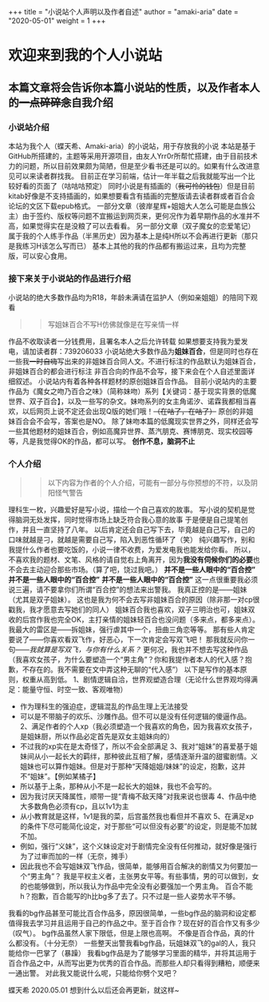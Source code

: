 +++
title = "小说站个人声明以及作者自述"
author = "amaki-aria"
date = "2020-05-01"
weight = 1
+++

# 欢迎来到我的个人小说站
## 本篇文章将会告诉你本篇小说站的性质，以及作者本人的~~一点碎碎念~~自我介绍
### 小说站介绍
本站为我个人（蝶天希、Amaki-aria）的小说站，用于存放我的小说
本站是基于GitHub所搭建的，主题等采用开源项目，由友人Yrr0r所帮忙搭建，由于目前技术力的问题，所以目前效果颇为简陋，但是至少看书还是可以的。如果有什么改进意见可以来读者群找我。
目前正在学习前端，估计一年半载之后我就能写出一个比较好看的页面了（咕咕咕预定）
同时小说是有插画的（~~我可怜的钱包~~）但是目前kitab好像是不支持插画的，如果想要看含有插画的完整版请去读者群或者百合会论坛的文区下载epub格式。
一部分文章（彼岸星辉+姐姐大人怎么可能是血族公主）由于签约、版权等问题不宜搬运到网页来，更何况作为着早期作品的水准并不高，如果觉得实在是没粮了可以去看看。
另一部分文章（双子魔女的恋爱笔记）属于我的个人练手作品（半黑历史）因为基本上是纯H所以不会再进行更新（那只是我练习H该怎么写而已）
基本上其他的我的作品都有搬运过来，且均为完整版，可以安心食用。
### 接下来关于小说站的作品进行介绍
小说站的绝大多数作品均为R18，年龄未满请在监护人（例如亲姐姐）的陪同下观看
>>写姐妹百合不写H仿佛就像是在写亲情一样

作品不收取读者一分钱费用，且署名本人之后允许转载
如果想要支持我为爱发电，请加读者群：739206033
小说站绝大多数作品为**姐妹百合**，但是同时也存在一些我~~一时自嗨~~写出来的非姐妹百合同人文。不进行标注的作品默认为姐妹百合，非姐妹百合的都会进行标注
非百合向的作品不会写，接下来会在个人自述里面详细叙述。
小说站内有着各种各样题材的原创姐妹百合作品。
目前小说站内的主要作品为《魔女之吻乃百合之味》（简称妹吻）系列【关键词：基于现实背景的低魔世界、双子百合】，以及一些写的杂文。妹吻系列的女主角诺汐、诺霖我都相当喜欢，以后网页上说不定还会出现Q版的她们哦！~~（在咕了，在咕了）~~
原创的非姐妹百合会不会写，答案也是NO。
除了妹吻本篇的低魔现实世界之外，同样还会写一些其他题材的姐妹百合，例如高魔异世界、蒸汽朋克、赛博朋克、现实校园等等，凡是我觉得OK的作品，都可以写。
**创作不息，脑洞不止**
### 个人介绍
>> 以下内容为作者的个人介绍，可能有一部分与你预想的不符，以及阴阳怪气警告

理科生一枚，兴趣爱好是写小说，描绘一个自己喜欢的故事。
写小说的契机是觉得脑洞无处发挥，同时觉得市场上缺乏符合我心意的故事
于是便是自己提笔创作，并且一直坚持了八年。
以后肯定还会自己写下去，毕竟越是自己写，自己的口味就越是刁，就越是需要自己写，陷入到恶性循环了（笑）
纯兴趣写作，别和我提什么作者也要吃饭的，小说一律不收费，为爱发电我也能发给你看。
所以，不喜欢我的题材、文笔、风格的请自觉右上角离开，因为**我没有伺候你们的必要**也不会去主动迎合那些市场。（算了吧，饶过我吧。）
**并不是一些人眼中的“百合控”**
**并不是一些人眼中的“百合控”**
**并不是一些人眼中的“百合控”**
这一点很重要我必须说三遍，请不要拿你们所谓“百合控”的想法来出警我。
我真正控的是——姐妹（尤其是双子姐妹）。
这也是我为何不会去写非姐妹百合的原因（除非那一对cp很戳我，我才愿意去写她们的同人）
姐妹百合我也喜欢，双子三明治也可，姐妹双收的后宫作我也完全OK，主打亲情的姐妹轻百合也没问题（多来点，都多来点）。我最大的雷区是——拆姐妹，强行虐其中一个，扭曲三角恋等等。
那有些人肯定要说了——你喜欢看双飞作，好恶心，下一次肯定会写双飞吧！
那我就反问你一句——*我就算是写双飞，与你有什么关系？*
更何况，我也并不想去写这种作品（我喜欢女孩子，为什么要塑造一个“男主角”？你和我提作者本人的代入感？抱歉，不存在的。我不需要在文中弄这种无聊的“代入感”）
以下是写作的基本原则，权重从高到低。
1、剧情逻辑自洽，世界观塑造合理（无论什么世界观均得满足：能量守恒、时空一致、客观唯物）
+ 作为理科生的强迫症，逻辑混乱的作品生理上无法接受
+ 可以是不带脑子的欢乐、沙雕作品。但不可以是没有任何逻辑的傻逼作品。
2、满足作者的个人xp（我必须塑造一个我喜欢的角色，因为我喜欢女孩子，是姐妹厨，所以作品必定首先是双女主姐妹向的）
+ 不过我的xp实在是太奇怪了，所以不会全部满足
3、我对“姐妹”的喜爱基于姐妹间从小一起长大的羁绊，那种彼此互相了解，感情逐渐升温的甜蜜剧情。义姐妹也可以算作姐妹。但是对于那种“天降姐姐/妹妹”的设定，抱歉，这并不“姐妹”。【例如某橘子】
+ 所以基于上条，那种从小不是一起长大的姐妹，我也不会写的。
+ 因为我讨厌天降属性，顺带一提“青梅不敌天降”对我来说也很毒
4、作品中绝大多数角色必须有cp，且以1v1为主
+ 从小教育就是这样，1v1是我的菜，后宫虽然我也看但并不喜欢
5、在满足xp的条件下尽可能简化设定，对于那些“可以但没有必要”的设定，则是能不加就不加。
+ 例如，强行“义妹”，这个义妹设定对于剧情完全没有任何推动，就好像是强行为了过审而加的一样（无奈，摊手）
+ 因此我也不会写姐妹双飞作品，很简单，能够用百合解决的剧情又为何要加一个“男主角”？
我是平权主义者，主张男女平等。有些事情，男的可以做到，女的也能够做到，所以我认为作品中完全没有必要强加一个男主角。
百合不能h？抱歉，百合能写的h比bg多了去了。只不过是一些人姿势水平不够。

我看的bg作品甚至可能比百合作品多，原因很简单，一些bg作品的脑洞和设定都值得我去学习并且运用于自己的作品之中。至于百合作？现在好的百合作又有多少（叹气）。
bg作品虽然人家下限低，但是上限也高啊。
不像是百合作品，真的什么都没有。（十分无奈）
一些整天出警我看bg作品，玩姐妹双飞的gal的人，我只能给你一巴掌了（暴躁）
我看bg作品是为了能够学习里面的精华，并将其运用于百合作品之中，从而写出更为优秀的百合作品。而那些人却只看得到糟粕，顺便来一通出警。
对此我又能说什么呢，只能给你劈个叉吧？

蝶天希 2020.05.01
想到什么以后还会再更新，就这样~

